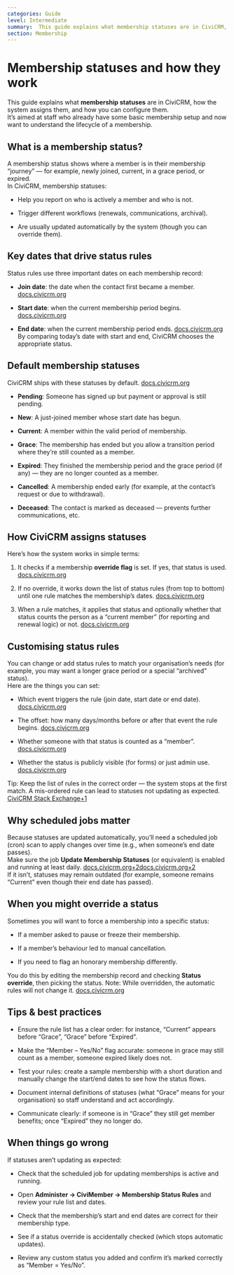 ```yaml
---
categories: Guide  
level: Intermediate  
summary:  This guide explains what membership statuses are in CiviCRM, how the system assigns them, and how you can configure them. 
section: Membership
---
```


# Membership statuses and how they work


This guide explains what **membership statuses** are in CiviCRM, how the system assigns them, and how you can configure them.  
 It’s aimed at staff who already have some basic membership setup and now want to understand the lifecycle of a membership.

## **What is a membership status?**

A membership status shows where a member is in their membership “journey” — for example, newly joined, current, in a grace period, or expired.  
 In CiviCRM, membership statuses:

* Help you report on who is actively a member and who is not.

* Trigger different workflows (renewals, communications, archival).

* Are usually updated automatically by the system (though you can override them).

## **Key dates that drive status rules**

Status rules use three important dates on each membership record:

* **Join date**: the date when the contact first became a member. [docs.civicrm.org](https://docs.civicrm.org/user/en/latest/membership/defining-memberships/?utm_source=chatgpt.com)

* **Start date**: when the current membership period begins. [docs.civicrm.org](https://docs.civicrm.org/user/en/latest/membership/defining-memberships/?utm_source=chatgpt.com)

* **End date**: when the current membership period ends. [docs.civicrm.org](https://docs.civicrm.org/user/en/latest/membership/defining-memberships/?utm_source=chatgpt.com)  
   By comparing today’s date with start and end, CiviCRM chooses the appropriate status.

## **Default membership statuses**

CiviCRM ships with these statuses by default. [docs.civicrm.org](https://docs.civicrm.org/user/en/latest/membership/defining-memberships/?utm_source=chatgpt.com)

* **Pending**: Someone has signed up but payment or approval is still pending.

* **New**: A just-joined member whose start date has begun.

* **Current**: A member within the valid period of membership.

* **Grace**: The membership has ended but you allow a transition period where they’re still counted as a member.

* **Expired**: They finished the membership period and the grace period (if any) — they are no longer counted as a member.

* **Cancelled**: A membership ended early (for example, at the contact’s request or due to withdrawal).

* **Deceased**: The contact is marked as deceased — prevents further communications, etc.

## **How CiviCRM assigns statuses**

Here’s how the system works in simple terms:

1. It checks if a membership **override flag** is set. If yes, that status is used. [docs.civicrm.org](https://docs.civicrm.org/user/en/latest/membership/defining-memberships/?utm_source=chatgpt.com)

2. If no override, it works down the list of status rules (from top to bottom) until one rule matches the membership’s dates. [docs.civicrm.org](https://docs.civicrm.org/user/en/latest/membership/defining-memberships/?utm_source=chatgpt.com)

3. When a rule matches, it applies that status and optionally whether that status counts the person as a “current member” (for reporting and renewal logic) or not. [docs.civicrm.org](https://docs.civicrm.org/user/en/latest/membership/defining-memberships/?utm_source=chatgpt.com)

## **Customising status rules**

You can change or add status rules to match your organisation’s needs (for example, you may want a longer grace period or a special “archived” status).  
 Here are the things you can set:

* Which event triggers the rule (join date, start date or end date). [docs.civicrm.org](https://docs.civicrm.org/user/en/latest/membership/defining-memberships/?utm_source=chatgpt.com)

* The offset: how many days/months before or after that event the rule begins. [docs.civicrm.org](https://docs.civicrm.org/user/en/latest/membership/defining-memberships/?utm_source=chatgpt.com)

* Whether someone with that status is counted as a “member”. [docs.civicrm.org](https://docs.civicrm.org/user/en/latest/membership/defining-memberships/?utm_source=chatgpt.com)

* Whether the status is publicly visible (for forms) or just admin use. [docs.civicrm.org](https://docs.civicrm.org/user/en/latest/membership/defining-memberships/?utm_source=chatgpt.com)

Tip: Keep the list of rules in the correct order — the system stops at the first match. A mis-ordered rule can lead to statuses not updating as expected. [CiviCRM Stack Exchange+1](https://civicrm.stackexchange.com/questions/38377/membership-status-rules-query?utm_source=chatgpt.com)

## **Why scheduled jobs matter**

Because statuses are updated automatically, you’ll need a scheduled job (cron) scan to apply changes over time (e.g., when someone’s end date passes).  
 Make sure the job **Update Membership Statuses** (or equivalent) is enabled and running at least daily. [docs.civicrm.org+2docs.civicrm.org+2](https://docs.civicrm.org/user/en/latest/membership/defining-memberships/?utm_source=chatgpt.com)  
 If it isn’t, statuses may remain outdated (for example, someone remains “Current” even though their end date has passed).

## **When you might override a status**

Sometimes you will want to force a membership into a specific status:

* If a member asked to pause or freeze their membership.

* If a member’s behaviour led to manual cancellation.

* If you need to flag an honorary membership differently.

You do this by editing the membership record and checking **Status override**, then picking the status. Note: While overridden, the automatic rules will not change it. [docs.civicrm.org](https://docs.civicrm.org/user/en/latest/membership/defining-memberships/?utm_source=chatgpt.com)

## **Tips & best practices**

* Ensure the rule list has a clear order: for instance, “Current” appears before “Grace”, “Grace” before “Expired”.

* Make the “Member – Yes/No” flag accurate: someone in grace may still count as a member, someone expired likely does not.

* Test your rules: create a sample membership with a short duration and manually change the start/end dates to see how the status flows.

* Document internal definitions of statuses (what “Grace” means for your organisation) so staff understand and act accordingly.

* Communicate clearly: if someone is in “Grace” they still get member benefits; once “Expired” they no longer do.

## **When things go wrong**

If statuses aren’t updating as expected:

* Check that the scheduled job for updating memberships is active and running.

* Open **Administer → CiviMember → Membership Status Rules** and review your rule list and dates.

* Check that the membership’s start and end dates are correct for their membership type.

* See if a status override is accidentally checked (which stops automatic updates).

* Review any custom status you added and confirm it’s marked correctly as “Member \= Yes/No”.

